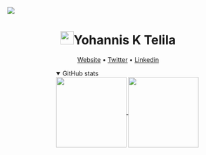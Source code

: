 ![](https://komarev.com/ghpvc/?username=joekifle&style=flat&label=Profile+Views)
  
<h1 align="center"><img src="https://raw.githubusercontent.com/sidbelbase/sidbelbase/master/wave.gif" width="30px" height="30px><strong>  Hello There, 
 I'm <a href="https://joetelila.com">Yohannis K Telila</a> </strong>
  
  
</h1>
<p align="center">
  <a href="https://joetelila.com">Website</a> •
  <a href="https://twitter.com/joetelila">Twitter</a> •
  <a href="https://www.linkedin.com/in/joetelila/">Linkedin</a>
</p>

<details open style="
        padding-left: 111px;
      ">
    <summary>GitHub stats</summary>
  <div>
    <a href="https://github.com/anuraghazra/github-readme-stats">
      <img align="center" height=160 src="https://github-readme-stats.vercel.app/api?username=joetelila&count_private=false&show_icons=true&theme=tokyonight">
    </a>
    <a href="https://github.com/anuraghazra/github-readme-stats">
      <img align="center" height=160 src="https://github-readme-stats.vercel.app/api/top-langs/?username=joetelila&hide=jupyter%20notebook&layout=compact&langs_count=10&theme=tokyonight">
    </a>
  </div>
</details>
